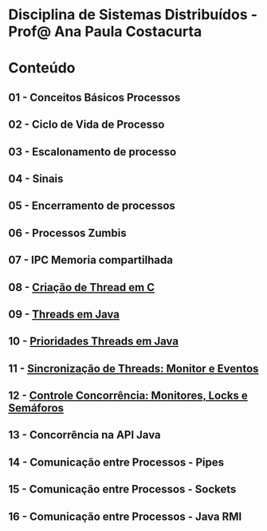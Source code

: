 # Disciplina de Sistemas Distribuídos - Prof@ Ana Paula Costacurta

# Conteúdo
## 01 - Conceitos Básicos Processos
## 02 - Ciclo de Vida de Processo
## 03 - Escalonamento de processo
## 04 - Sinais
## 05 - Encerramento de processos
## 06 - Processos Zumbis
## 07 - IPC Memoria compartilhada
## 08 - [Criação de Thread em C](./conteudos/threadsC.md)
## 09 - [Threads em Java](./conteudos/ThreadsJava/ThreadsJava.md)
## 10 - [Prioridades Threads em Java](./threads/prioridade/prioridade.md)
## 11 - [Sincronização de Threads: Monitor e Eventos](https://github.com/anapaulacostacurta-ifpr/SD-SincronizacaoThreadsJava)
## 12 - [Controle Concorrência: Monitores, Locks e Semáforos](https://github.com/anapaulacostacurta-ifpr/SD-ControleConcorrenciaJava)
## 13 - Concorrência na API Java
## 14 - Comunicação entre Processos - Pipes
## 15 - Comunicação entre Processos - Sockets
## 16 - Comunicação entre Processos - Java RMI
